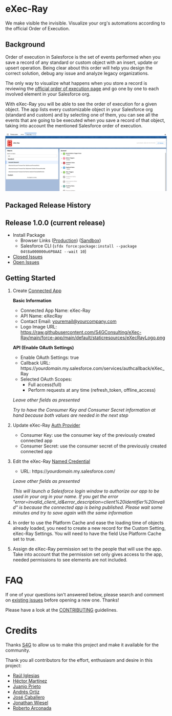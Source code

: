 eXec-Ray
========================================

We make visible the invisible. Visualize your org's automations according to the official Order of Execution.

Background
----------

Order of execution in Salesforce is the set of events performed when you save a record of any standard or custom object with an insert, update or upsert operation. Being clear about this order will help you design the correct solution, debug any issue and analyze legacy organizations.

The only way to visualize what happens when you store a record is reviewing the [official order of execution page](https://developer.salesforce.com/docs/atlas.en-us.apexcode.meta/apexcode/apex_triggers_order_of_execution.htm) and go one by one to each involved element in your Salesforce org. 

With eXec-Ray you will be able to see the order of execution for a given object. The app lists every customizable object in your Salesforce org (standard and custom) and by selecting one of them, you can see all the events that are going to be executed when you save a record of that object, taking into account the mentioned Salesforce order of execution. 

![screen shot](media/appExample.png)

Packaged Release History
------------------------

Release 1.0.0 (current release)
-----------

* Install Package
    * Browser Links ([Production](https://login.salesforce.com/packaging/installPackage.apexp?p0=04t8a000000u6P8AAI)) ([Sandbox](https://test.salesforce.com/packaging/installPackage.apexp?p0=04t8a000000u6P8AAI))
    * Salesforce CLI (`sfdx force:package:install --package 04t8a000000u6P8AAI --wait 10`)
* [Closed Issues](https://github.com/S4GConsulting/eXec-Ray/issues?q=is%3Aissue+is%3Aclosed)
* [Open Issues](https://github.com/S4GConsulting/eXec-Ray/issues?q=is%3Aopen+is%3Aissue)

Getting Started
---------------

1. Create [Connected App](https://help.salesforce.com/s/articleView?id=sf.connected_app_create.htm&type=5)
    
    **Basic Information**
    
    * Connected App Name: eXec-Ray    
    * API Name: eXecRay    
    * Contact Email: youremail@yourcompany.com    
    * Logo Image URL: https://raw.githubusercontent.com/S4GConsulting/eXec-Ray/main/force-app/main/default/staticresources/eXecRayLogo.png

    
    **API (Enable OAuth Settings)**
    
    * Enable OAuth Settings: true
    * Callback URL: https://*yourdomain*.my.salesforce.com/services/authcallback/eXec_Ray
    * Selected OAuth Scopes: 
        * Full access(full) 
        * Perform requests at any time (refresh_token, offline_access)
    
    *Leave other fields as presented*
    
    *Try to have the Consumer Key and Consumer Secret information at hand because both values are needed in the next step*


2. Update eXec-Ray [Auth Provider](https://help.salesforce.com/s/articleView?id=sf.sso_authentication_providers.htm&type=5)
    
    * Consumer Key: use the consumer key of the previously created connected app     
    * Consumer Secret: use the consumer secret of the previously created connected app 

3. Edit the eXec-Ray [Named Credential](https://help.salesforce.com/s/articleView?id=sf.named_credentials_about.htm&type=5)
    * URL: https://*yourdomain*.my.salesforce.com/
    
    *Leave other fields as presented*
    
    *This will launch a Salesforce login window to authorize our app to be used in your org in your name. If you get the error "error=invalid_client_id&error_description=client%20identifier%20invalid" is because the connected app is being published. Please wait some minutes and try to save again with the same information*

4. In order to use the Platform Cache and ease the loading time of objects already loaded, you need to create a new record for the Custom Setting, eXec-Ray Settings. You will need to have the field Use Platform Cache set to true.

5. Assign de eXec-Ray permission set to the people that will use the app. Take into account that the permission set only gives access to the app, needed permissions to see elements are not included.

FAQ
===

If one of your questions isn't answered below, please search and comment on [existing issues](https://github.com/S4GConsulting/eXec-Ray/issues?q=is%3Aopen+is%3Aissue) before opening a new one. Thanks! 

Please have a look at the [CONTRIBUTING](https://github.com/S4GConsulting/eXec-Ray/blob/main/CONTRIBUTING.md) guidelines.

Credits
=======

Thanks [S4G](https://s4g.es/) to allow us to make this project and make it available for the community.

Thank you all contributors for the effort, enthusiasm and desire in this project:
* [Raúl Iglesias](https://github.com/RaulIglesiasS4G) 
* [Héctor Martínez](https://github.com/hmolto)
* [Juanjo Prieto](https://github.com/WyrnCael)
* [Andrés Ortiz](https://github.com/AndresOrtizL)
* [José Caballero](https://github.com/josecaballeromunoz)
* [Jonathan Wiesel](https://github.com/jonathanwiesel)
* [Roberto Arconada](https://github.com/RobertoArconadaS4G) 